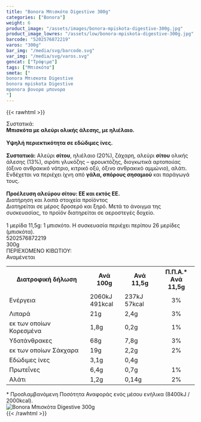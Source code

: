 ```yaml
---
title: "Bonora Μπισκότα Digestive 300g"
categories: ["Bonora"]
weight: 6
product_image: "/assets/images/bonora-mpiskota-digestive-300g.jpg"
product_image_lowres: "/assets/low/bonora-mpiskota-digestive-300g.jpg"
barcode: "5202576872219"
varos: "300g"
bar_img: "/media/svg/barcode.svg"
var_img: "/media/svg/varos.svg"
gencat: ["Τρόφιμα"]
tags: ["Μπισκότα"]
smeta: ["
bonora Μπισκοτα Digestive
bonora mpiskota Digestive
mponora βονορα μπονορα
"]
---
```

{{< rawhtml >}}

<div class="sload89"><div class="product"><div id="sistatika">Συστατικά:</div><div class="alltext"><b>Μπισκότα με αλεύρι ολικής άλεσης, με ηλιέλαιο.</b><br><br><div class="sorange sp1015"><b>Υψηλή περιεκτικότητα σε εδώδιμες ίνες.</b></div><br><b>Συστατικά:</b> Αλεύρι <b>σίτου</b>, ηλιέλαιο (20%), ζάχαρη, αλεύρι <b>σίτου</b> ολικής άλεσης (13%), σιρόπι γλυκόζης – φρουκτόζης, διογκωτικά αρτοποιίας (όξινο ανθρακικό νάτριο, κιτρικό οξύ, όξινο ανθρακικό αμμώνιο), αλάτι. Ενδέχεται να περιέχει ίχνη από <b>γάλα, σπόρους σησαμιού</b> και παράγωγά τους.<br><br><b>Προέλευση αλεύρου σίτου: ΕΕ και εκτός ΕΕ.</b></div><div id="loipa">Διατήρηση και λοιπά στοιχεία προϊόντος</div><div class="alltext">Διατηρείται σε μέρος δροσερό και ξηρό. Μετά το άνοιγμα της συσκευασίας, το προϊόν διατηρείται σε αεροστεγές δοχείο.<br><br>1 μερίδα 11,5g: 1 μπισκότο. Η συσκευασία περιέχει περίπου 26 μερίδες (μπισκότα).</div><div id="barcode"><div id="barimage1"></div><span id="bartext">5202576872219</span></div><div id="varos"><div id="varosimage1"></div><span id="varostext">300g</span></div><div id="kivotio">ΠΕΡΙΕΧΟΜΕΝΟ ΚΙΒΩΤΙΟΥ:<br>Αναμένεται</div><div class="tabout"><table id="diatable"><tbody><tr><th>Διατροφική δήλωση</th><th>Ανά 100g</th><th>Ανά 11,5g</th><th>Π.Π.Α.*<br>Aνά 11,5g</th></tr><tr><td class="texr2">Ενέργεια</td><td class="texr">2060kJ<br>491kcal</td><td class="texr">237kJ<br>57kcal</td><td class="texr" style="text-align:center">3%</td></tr><tr><td class="texr2">Λιπαρά</td><td class="texr">21g</td><td class="texr">2,4g</td><td class="texr" style="text-align:center">3%</td></tr><tr><td class="gray">εκ των οποίων Κορεσµένα</td><td class="gray2">1,8g</td><td class="gray2">0,2g</td><td class="gray2" style="text-align:center">1%</td></tr><tr><td class="texr2">Yδατάνθρακες</td><td class="texr">68g</td><td class="texr">7,8g</td><td class="texr" style="text-align:center">3%</td></tr><tr><td class="gray">εκ των οποίων Σάκχαρα</td><td class="gray2">19g</td><td class="gray2">2,2g</td><td class="gray2" style="text-align:center">2%</td></tr><tr><td class="texr2">Eδώδιμες ίνες</td><td class="texr">3,1g</td><td class="texr">0,4g</td><td class="texr" style="text-align:center">&nbsp;</td></tr><tr><td class="texr2">Πρωτεΐνες</td><td class="texr">6,4g</td><td class="texr">0,7g</td><td class="texr" style="text-align:center">1%</td></tr><tr><td class="texr2">Αλάτι</td><td class="texr">1,2g</td><td class="texr">0,14g</td><td class="texr" style="text-align:center">2%</td></tr></tbody></table></div><div class="alltext">* Προσλαμβανόμενη Ποσότητα Αναφοράς ενός μέσου ενήλικα (8400kJ / 2000kcal).</div><div class="pimg"><img alt="Bonora Μπισκότα Digestive 300g" title="Bonora Μπισκότα Digestive 300g" src="/assets/images/bonora-mpiskota-digestive-300g.jpg"></div></div></div>
{{< /rawhtml >}}


